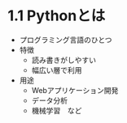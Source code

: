 # 1.1 Pythonとは
- プログラミング言語のひとつ
- 特徴
    - 読み書きがしやすい
    - 幅広い層で利用
- 用途
    - Webアプリケーション開発
    - データ分析
    - 機械学習　など